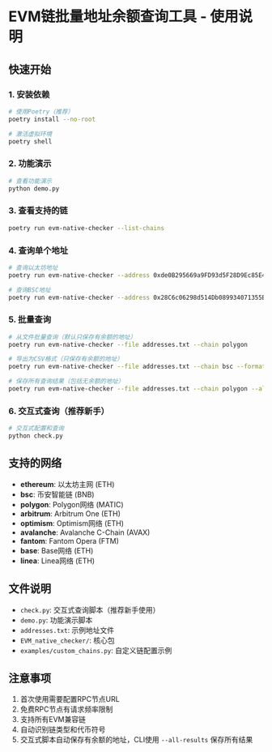 # EVM链批量地址余额查询工具 - 使用说明

## 快速开始

### 1. 安装依赖

```bash
# 使用Poetry（推荐）
poetry install --no-root

# 激活虚拟环境
poetry shell
```

### 2. 功能演示

```bash
# 查看功能演示
python demo.py
```

### 3. 查看支持的链

```bash
poetry run evm-native-checker --list-chains
```

### 4. 查询单个地址

```bash
# 查询以太坊地址
poetry run evm-native-checker --address 0xde0B295669a9FD93d5F28D9Ec85E40f4cb697BAe --chain ethereum

# 查询BSC地址
poetry run evm-native-checker --address 0x28C6c06298d514Db089934071355E5743bf21d60 --chain bsc
```

### 5. 批量查询

```bash
# 从文件批量查询（默认只保存有余额的地址）
poetry run evm-native-checker --file addresses.txt --chain polygon

# 导出为CSV格式（只保存有余额的地址）
poetry run evm-native-checker --file addresses.txt --chain bsc --format csv --output results.csv

# 保存所有查询结果（包括无余额的地址）
poetry run evm-native-checker --file addresses.txt --chain polygon --all-results --output all_results.json
```

### 6. 交互式查询（推荐新手）

```bash
# 交互式配置和查询
python check.py
```

## 支持的网络

- **ethereum**: 以太坊主网 (ETH)
- **bsc**: 币安智能链 (BNB)
- **polygon**: Polygon网络 (MATIC)
- **arbitrum**: Arbitrum One (ETH)
- **optimism**: Optimism网络 (ETH)
- **avalanche**: Avalanche C-Chain (AVAX)
- **fantom**: Fantom Opera (FTM)
- **base**: Base网络 (ETH)
- **linea**: Linea网络 (ETH)

## 文件说明

- `check.py`: 交互式查询脚本（推荐新手使用）
- `demo.py`: 功能演示脚本
- `addresses.txt`: 示例地址文件
- `EVM_native_checker/`: 核心包
- `examples/custom_chains.py`: 自定义链配置示例

## 注意事项

1. 首次使用需要配置RPC节点URL
2. 免费RPC节点有请求频率限制
3. 支持所有EVM兼容链
4. 自动识别链类型和代币符号
5. 交互式脚本自动保存有余额的地址，CLI使用 `--all-results` 保存所有结果
